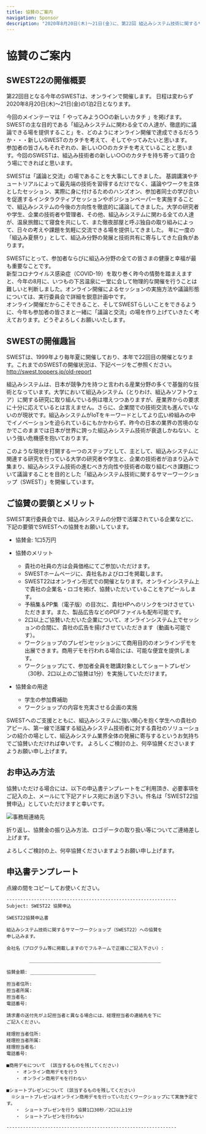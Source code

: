 ```yaml
---
title: 協賛のご案内
navigation: Sponsor
description: "2020年8月20日(木)〜21日(金)に、第22回 組込みシステム技術に関するサマーワークショップ(SWEST22)を下呂温泉にて開催することとなりました。SWESTは、1999年より毎年夏に開催しており、本年で22回目の開催となります。今年のSWESTも、益々盛り上げていく所存でございます。なにとぞご高配賜りますようお願い申し上げます。いただきました協賛金は次代を担う学生達の参加支援のために使わせていただきたいと考えております。"
---
```

# 協賛のご案内

<!--
<font color="Red">SWEST21は成功裏に終了しました。ありがとうございました。</font>  
<font color="Red">次回SWEST22の開催情報は決定次第お知らせします。</font>
-->
<!--
<font color="red">2020年8月20日(木)〜21日(金)に開催予定のSWEST22に関する協賛のご案内は準備中です。しばしお待ちください。</font>
## SWEST21の開催概要

2019年9月5日（木）〜6日（金）に、第21回 組込みシステム技術に関するサマーワークショップ（SWEST21）を下呂温泉にて開催することとなりました。  
  
今回のメインテーマは「 論！ラン！！push!!! 」を掲げます。  
SWESTは議論することを大事にしています。今回はそれに加えて、得られる学びと経験を実行すること（つまりランすること）、さらにはその治験を発信して共有すること（つまりpushすること）も大事にするイベントとしたく考えております。  
  
SWEST21は、情報処理学会組込みシステムシンポジウム2019（ESS2019）と同時開催します。組込みシステム分野における研究動向の最前線を調査することができます。  
また、例年好評を博しております、初学者向け短期合宿型教育実習「LED-Camp7」を今年もSWESTと連続日程で連携開催します。  
ESS2019: http://www.sigemb.jp/ESS/  
LED-Camp7: http://swest.toppers.jp/LED-Camp/  
  
今年のSWESTも、益々盛り上げていく所存でございます。  

## SWESTの開催趣旨

SWESTは、1999年より毎年夏に開催しており、本年で21回目の開催となります。これまでのSWESTの開催状況は、下記ページをご参照ください。  
http://swest.toppers.jp/old-report

組込みシステムは、日本が競争力を持つと言われる産業分野の多くで基盤的な技術となっています。大学において組込みシステム（とりわけ、組込みソフトウェア）に関する研究に取り組んでいる例は増えつつありますが、産業界からの要求に十分に応えているとは言えません。さらに、企業間での技術交流も進んでいないのが現状です。組込みシステムがIoTをキーワードとしてより広い枠組みの中でイノベーションを迫られているにもかかわらず、昨今の日本の業界の苦境のなかでこのままでは日本が世界に誇った組込みシステム技術が衰退しかねない、という強い危機感を抱いております。

このような現状を打開する一つのステップとして、主として、組込みシステムに関連する研究を行っている大学の研究者や学生と、企業の技術者が泊まり込みで集まり、組込みシステム技術の進むべき方向性や技術者の取り組むべき課題について議論することを目的とした「組込みシステム技術に関するサマーワークショップ（SWEST）」を開催しています。


## ご協賛の要領とメリット

SWEST実行委員会では、組込みシステムの分野で活躍されている企業などに、下記の要領でSWESTへの協賛をお願いしています。

* 協賛金: 1口5万円
* 協賛のメリット
  * 貴社の社員の方は会員価格にてご参加いただけます。
  * SWESTホームページに、貴社名およびロゴを掲載します。
  * SWEST会場にて貴社の企業名・ロゴを掲げ、協賛いただいていることをアピールします。
  * 予稿集＆PP集（電子版）の目次に、貴社HPへのリンク（資料PDFも可）をつけさせていただきます。イメージとしては<a href="https://swest.toppers.jp/proceedings_sample/top.html" target="_blank">サンプルページ</a>をご確認ください。
  * 2口以上ご協賛いただいた企業について、SWEST会場のセッションの合間に、貴社の広告をプロジェクタにてお流しします。
  * ワークショップのプレゼンセッションにて商用目的のデモブースを出展できます。商用デモを行われる場合には、可能な便宜を提供します。 ※ 商用デモを行われる場合は、SWESTへの参加申し込みが必要となります。
  * ワークショップのプレゼンセッションにて商用目的のデモブースを出展できます。商用デモを行われる場合には、可能な便宜を提供します。 ※ 商用デモを行われる場合は、SWESTへの参加申し込みが必要となります。
  * ワークショップ会場にて、参加者全員を聴講対象としてショートプレゼン（30秒、2口以上のご協賛は1分）を実施していただけます。
  * 参加者にチラシを配布いたします。特に若手、学生向けの合宿勉強会LED-Campでは、リクルート目的のチラシも配布可能です。

* 協賛金の用途
  * 学生の参加費補助
  * ワークショップの内容を充実させる企画の実施
  * 若手、学生向けの合宿勉強会LED-Campの実施

なにとぞご高配賜りますようお願い申し上げます。いただきました協賛金は、特に次代を担う学生達の参加支援のために使わせていただきたいと考えております。

## お申込み方法

協賛いただける場合には、以下の申込書テンプレートをご利用頂き、必要事項をご記入の上、メールにて下記アドレス宛にお送り下さい。  

![事務局連絡先](../images/secretariat21.jpg)

折り返し、協賛金の振り込み方法、ロゴデータの取り扱い等についてご連絡差し上げます。

よろしくご検討の上、何卒協賛くださいますようお願い申し上げます。

## 申込書テンプレート

点線の間をコピーしてお使いください。

```
--------------------------------------------------------------
Subject: SWEST21 協賛申込

SWEST21協賛申込書

組込みシステム技術に関するサマーワークショップ（SWEST22）への協賛を
申し込みます。

会社名（プログラム等に掲載しますのでフルネームで正確にご記入下さい）:

　　　　　________________________________________________

協賛金額: ________________________

担当者住所: 
担当者所属:  
担当者名:
担当者メールアドレス:
電話番号: 

請求書の送付先が上記担当者と異なる場合には、経理担当者の連絡先を下に
ご記入ください。

経理担当者住所: 
経理担当者所属: 
経理担当者名: 
経理担当者メールアドレス: 
電話番号: 

■会場内での商用デモについて　(該当するものを残してください)  
　　・ 会場内で商用デモを行う  
　　※ 商用デモを行われる場合は、SWESTへの参加申し込みが必要となります。  
　　　　・ ワークショップ１日目のみ　　・両日 (該当するものを残してください)  
　　　　※ デモに必要なもの(該当するものを残してください)：  
　　　　　　　　　コンセント(　個)、長机、ポスター用スタンド  
　　　　　　　　　その他（                                        ）  
　　・ 会場内で商用デモを行わない  
  
■会場内でのショートプレゼンについて (該当するものを残してください)  
　　・　会場内でショートプレゼンを行う 協賛1口30秒／2口以上1分  
　　・　会場内でショートプレゼンを行わない  
  
■広告等のちらしの配布について　(該当するものを残してください)  
　　・ SWEST参加者全員に同じちらしを配布  
　　・ SWESTの社会人と学生の参加者で別のちらしを配布  
　　・ LED-Camp参加者全員に同じちらしを配布  
　　・ LED-Campの社会人と学生の参加者で別のちらしを配布  
　　・ 配布希望無  
  
--------------------------------------------------------------
```
-->

## SWEST22の開催概要

第22回目となる今年のSWESTは、オンラインで開催します。
日程は変わらず2020年8月20日(木)〜21日(金)の1泊2日となります。

今回のメインテーマは「 やってみよう○○の新しいカタチ 」を掲げます。  
SWESTの主な目的である「組込みシステムに関わる全ての人達が、徹底的に議論できる場を提供すること」を、どのようにオンライン開催で達成できるだろうか・・・新しいSWESTのカタチを考えて、そしてやってみたいと思います。  
参加者の皆さんもそれぞれの、新しい○○のカタチを考えていることと思います。今回のSWESTは、組込み技術者の新しい○○のカタチを持ち寄って語り合う場にできればと思います。  

SWESTは「議論と交流」の場であることを大事にしてきました。 基調講演やチュートリアルによって最先端の技術を習得するだけでなく、議論やワークを主体としたセッション、実際に身に付けるためのハンズオン、参加者同士の学び合いを促進するインタラクティブセッションやポジションペーパーを実施することで、組込みシステムの今後の方向性を徹底的に議論してきました。大学の研究者や学生、企業の技術者や管理者、その他、組込みシステムに関わる全ての人達が、温泉旅館にて寝食を共にして、また徹夜部屋と呼ぶ独自の取り組みによって、日々の考えや課題を気軽に交流できる場を提供してきました。
年に一度の「組込み夏祭り」として、組込み分野の発展と技術共有に寄与してきた自負があります。  

SWESTにとって、参加者ならびに組込み分野の全ての皆さまの健康と幸福が最も重要なことです。  
新型コロナウイルス感染症（COVID-19）を取り巻く昨今の情勢を踏まえますと、今年の8月に、いつもの下呂温泉に一堂に会して物理的な開催を行うことは難しいと判断しました。オンライン開催によるセッションの実施方法や議論形態については、実行委員会で詳細を鋭意計画中です。  
オンライン開催だからこそできること、そしてSWESTらしいことをできるように、今年も参加者の皆さまと一緒に「議論と交流」の場を作り上げていきたく考えております。どうぞよろしくお願いいたします。  

## SWESTの開催趣旨

SWESTは、1999年より毎年夏に開催しており、本年で22回目の開催となります。これまでのSWESTの開催状況は、下記ページをご参照ください。  
http://swest.toppers.jp/old-report

組込みシステムは、日本が競争力を持つと言われる産業分野の多くで基盤的な技術となっています。大学において組込みシステム（とりわけ、組込みソフトウェア）に関する研究に取り組んでいる例は増えつつありますが、産業界からの要求に十分に応えているとは言えません。さらに、企業間での技術交流も進んでいないのが現状です。組込みシステムがIoTをキーワードとしてより広い枠組みの中でイノベーションを迫られているにもかかわらず、昨今の日本の業界の苦境のなかでこのままでは日本が世界に誇った組込みシステム技術が衰退しかねない、という強い危機感を抱いております。

このような現状を打開する一つのステップとして、主として、組込みシステムに関連する研究を行っている大学の研究者や学生と、企業の技術者が泊まり込みで集まり、組込みシステム技術の進むべき方向性や技術者の取り組むべき課題について議論することを目的とした「組込みシステム技術に関するサマーワークショップ（SWEST）」を開催しています。


## ご協賛の要領とメリット

SWEST実行委員会では、組込みシステムの分野で活躍されている企業などに、下記の要領でSWESTへの協賛をお願いしています。

* 協賛金: 1口5万円
* 協賛のメリット
  * 貴社の社員の方は会員価格にてご参加いただけます。
  * SWESTホームページに、貴社名およびロゴを掲載します。
  * SWEST22はオンライン形式での開催となります。オンラインシステム上で貴社の企業名・ロゴを掲げ、協賛いただいていることをアピールします。
  * 予稿集＆PP集（電子版）の目次に、貴社HPへのリンクをつけさせていただきます。また、製品広告などのPDFファイルも配布可能です。
  * 2口以上ご協賛いただいた企業について、オンラインシステム上でセッションの合間に、貴社の広告を揚げさせていただきます（動画も可能です）。
  * ワークショップのプレゼンセッションにて商用目的のオンラインデモを出展できます。商用デモを行われる場合には、可能な便宜を提供します。
  * ワークショップにて、参加者全員を聴講対象としてショートプレゼン（30秒、2口以上のご協賛は1分）を実施していただけます。

* 協賛金の用途
  * 学生の参加費補助
  * ワークショップの内容を充実させる企画の実施

SWESTへのご支援とともに、組込みシステムに強い関心を抱く学生への貴社のアピール、第一線で活躍する組込みシステム技術者に対する貴社のソリューションの紹介の場として、組込みシステム業界全体の発展に寄与するというお気持ちでご協賛いただければ幸いです。
よろしくご検討の上、何卒協賛くださいますようお願い申し上げます。

## お申込み方法

協賛いただける場合には、以下の申込書テンプレートをご利用頂き、必要事項をご記入の上、メールにて下記アドレス宛にお送り下さい。件名は「SWEST22協賛申込」としていただけますと幸いです。

![事務局連絡先](../images/secretariat22.jpg)

折り返し、協賛金の振り込み方法、ロゴデータの取り扱い等についてご連絡差し上げます。

よろしくご検討の上、何卒協賛くださいますようお願い申し上げます。

## 申込書テンプレート

点線の間をコピーしてお使いください。

```
--------------------------------------------------------------
Subject: SWEST22 協賛申込

SWEST22協賛申込書

組込みシステム技術に関するサマーワークショップ（SWEST22）への協賛を
申し込みます。

会社名（プログラム等に掲載しますのでフルネームで正確にご記入下さい）:

　　　　　________________________________________________

協賛金額: ________________________

担当者住所: 
担当者所属: 
担当者名:
電話番号: 

請求書の送付先が上記担当者と異なる場合には、経理担当者の連絡先を下に
ご記入ください。

経理担当者住所: 
経理担当者所属: 
経理担当者名: 
電話番号: 

■商用デモについて　(該当するものを残してください)
　　・ オンライン商用デモを行う  
　　・ オンライン商用デモを行わない  

■ショートプレゼンについて (該当するものを残してください)
　※ショートプレゼンはオンライン商用デモを行っていただくワークショップにて実施予定です。  
　　・　ショートプレゼンを行う 協賛1口30秒／2口以上1分
　　・　ショートプレゼンを行わない

--------------------------------------------------------------
```
